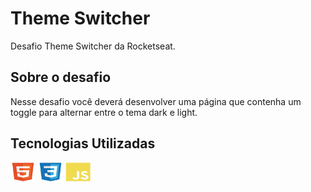 # Theme Switcher

Desafio Theme Switcher da Rocketseat.

## Sobre o desafio

Nesse desafio você deverá desenvolver uma página que contenha um toggle para alternar entre o tema dark e light.

## Tecnologias Utilizadas
<div style="display: inline-block">
   <img title="HTML" align="center" alt="HTML" height="30" width="40" src="https://raw.githubusercontent.com/devicons/devicon/master/icons/html5/html5-original.svg">
   <img title="CSS" align="center" alt="CSS" height="30" width="40" src="https://raw.githubusercontent.com/devicons/devicon/master/icons/css3/css3-original.svg">
  <img title="Javacript" align="center" alt="JS" height="30" width="40" src="https://raw.githubusercontent.com/devicons/devicon/master/icons/javascript/javascript-plain.svg">
</div>
